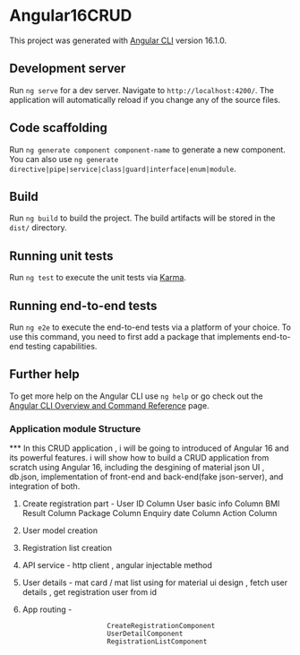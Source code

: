 # Angular16CRUD

This project was generated with [Angular CLI](https://github.com/angular/angular-cli) version 16.1.0.

## Development server

Run `ng serve` for a dev server. Navigate to `http://localhost:4200/`. The application will automatically reload if you change any of the source files.

## Code scaffolding

Run `ng generate component component-name` to generate a new component. You can also use `ng generate directive|pipe|service|class|guard|interface|enum|module`.

## Build

Run `ng build` to build the project. The build artifacts will be stored in the `dist/` directory.

## Running unit tests

Run `ng test` to execute the unit tests via [Karma](https://karma-runner.github.io).

## Running end-to-end tests

Run `ng e2e` to execute the end-to-end tests via a platform of your choice. To use this command, you need to first add a package that implements end-to-end testing capabilities.

## Further help

To get more help on the Angular CLI use `ng help` or go check out the [Angular CLI Overview and Command Reference](https://angular.io/cli) page.

### Application module Structure

*** In this CRUD application , i will be going to introduced of Angular 16 and its powerful features. i will show how to build a CRUD application from scratch using Angular 16, including the  desgining of material json UI , db.json, implementation of front-end and back-end(fake json-server), and integration of both. 

1. Create registration part -
                            User ID Column
                            User basic info Column
                            BMI Result Column
                            Package Column
                            Enquiry date Column
                            Action Column

2. User model creation 
3. Registration list creation
4. API service - http client , angular injectable method
5. User details - mat card / mat list using for material ui design , fetch user details , get registration user from id 
6. App routing - 

                            CreateRegistrationComponent
                            UserDetailComponent
                            RegistrationListComponent
